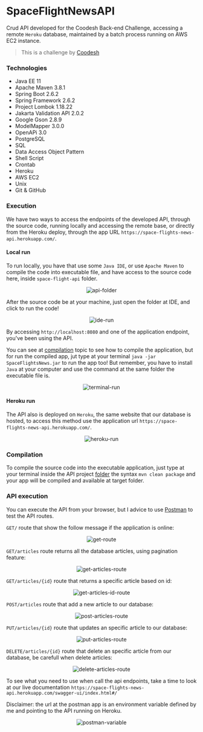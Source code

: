 # SpaceFlightNewsAPI

Crud API developed for the Coodesh Back-end Challenge, accessing a remote ```Heroku``` database, maintained by a batch process running on AWS EC2 instance.

>  This is a challenge by [Coodesh](https://coodesh.com/)

### Technologies

- Java EE 11
- Apache Maven 3.8.1
- Spring Boot 2.6.2
- Spring Framework 2.6.2
- Project Lombok 1.18.22
- Jakarta Validation API 2.0.2
- Google Gson 2.8.9
- ModelMapper 3.0.0
- OpenAPi 3.0
- PostgreSQL
- SQL
- Data Access Object Pattern
- Shell Script
- Crontab
- Heroku 
- AWS EC2
- Unix
- Git & GitHub

### Execution

We have two ways to access the endpoints of the developed API, through the source code, running locally and accessing the remote base,
or directly from the Heroku deploy, through the app URL ```https://space-flights-news-api.herokuapp.com/```.

#### Local run

To run locally, you have that use some ```Java IDE```, or use ```Apache Maven``` to compile the code into executable file, and have access to the source code here,
inside ```space-flight-api``` folder.

<p align="center" id="api-folder">
  <img src="https://user-images.githubusercontent.com/39606289/149602404-d204206b-cbbb-4436-a2c3-68aabab45f52.png" alt="api-folder"/>
</p>

After the source code be at your machine, just open the folder at IDE, and click to run the code!

<p align="center">
  <img src="https://user-images.githubusercontent.com/39606289/149602588-a9be52d3-ac45-4be1-ac09-8dfc90c19de7.png" alt="ide-run"/>
</p>

By accessing ```http://localhost:8080``` and one of the application endpoint, you've been using the API.

You can see at [compilation](###compilation) topic to see how to compile the application, but for run the compiled app, jut type at your terminal
```java -jar SpaceFlightsNews.jar``` to run the app too! But remember, you have to install ```Java``` at your computer and use the command at the same folder 
the executable file is.

<p align="center">
  <img src="https://user-images.githubusercontent.com/39606289/149603059-7370edee-6db9-4d38-b94e-c25ed62c5a42.png" alt="terminal-run"/>
</p>

#### Heroku run

The API also is deployed on ```Heroku```, the same website that our database is hosted, to access this method use the application url
```https://space-flights-news-api.herokuapp.com/```.

<p align="center">
  <img src="https://user-images.githubusercontent.com/39606289/149603192-3e7e0653-0e47-48b1-a7c0-5ba92d4f9ebf.png" alt="heroku-run"/>
</p>

### Compilation

To compile the source code into the executable application, just type at your terminal inside the API project [folder](#api-folder) the syntax ```mvn clean package```
and your app will be compiled and available at target folder.

### API execution

You can execute the API from your browser, but I advice to use <a href="https://learning.postman.com/docs/getting-started/introduction/" target="_blank">Postman</a> 
to test the API routes.

```GET/``` route that show the follow message if the application is online:

<p align="center">
  <img src="https://user-images.githubusercontent.com/39606289/149603508-95402608-aab9-4111-b18a-e3ce532eb14e.png" alt="get-route"/>
</p>

```GET/articles``` route returns all the database articles, using pagination feature:

<p align="center">
  <img src="https://user-images.githubusercontent.com/39606289/149603574-c028879c-2151-4626-8a1d-e825a183a942.png" alt="get-articles-route"/>
</p>

```GET/articles/{id}``` route that returns a specific article based on id:

<p align="center">
  <img src="https://user-images.githubusercontent.com/39606289/149603631-b4b5ef64-ced0-4dd1-9b28-2139492f5d4a.png" alt="get-articles-id-route"/>
</p>

```POST/articles``` route that add a new article to our database:

<p align="center">
  <img src="https://user-images.githubusercontent.com/39606289/149603685-d9890797-807f-4892-9b90-d99995a89302.png" alt="post-articles-route"/>
</p>

```PUT/articles/{id}``` route that updates an specific article to our database:

<p align="center">
  <img src="https://user-images.githubusercontent.com/39606289/149603807-bae3145f-88f0-4b4f-af4b-519df3991013.png" alt="put-articles-route"/>
</p>

```DELETE/articles/{id}``` route that delete an specific article from our database, be carefull when delete articles:

<p align="center">
  <img src="https://user-images.githubusercontent.com/39606289/149603869-0cb6e8e0-d272-476e-a12a-2cba17506ff9.png" alt="delete-articles-route"/>
</p>

To see what you need to use when call the api endpoints, take a time to look at our live documentation ```https://space-flights-news-api.herokuapp.com/swagger-ui/index.html#/```

Disclaimer: the url at the postman app is an environment variable defined by me and pointing to the API running on Heroku.

<p align="center">
  <img src="https://user-images.githubusercontent.com/39606289/149603971-b9c0db07-1cda-478f-b344-15e69b019f95.png" alt="postman-variable"/>
</p>
